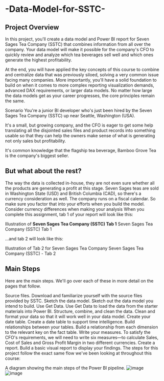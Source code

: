 # -Data-Model-for-SSTC-


## Project Overview
In this project, you'll create a data model and Power BI report for Seven Sages Tea Company (SSTC) that combines information from all over the company. Your data model will make it possible for the company's CFO to quickly review and analyze which tea beverages sell well and which ones generate the highest profitability.

At the end, you will have applied the key concepts of this course to combine and centralize data that was previously siloed, solving a very common issue facing many companies. More importantly, you'll have a solid foundation to build on when it comes to more complex reporting visualization demands, advanced DAX requirements, or larger data models. No matter how large the data models get as your career progresses, the core principles remain the same.

Scenario
You're a junior BI developer who's just been hired by the Seven Sages Tea Company (SSTC) up near Seattle, Washington (USA).

It's a small, but growing company, and the CFO is eager to get some help translating all the disjointed sales files and product records into something usable so that they can help the owners make sense of what is generating not only sales but profitability.

It's common knowledge that the flagship tea beverage, Bamboo Grove Tea is the company's biggest seller.

## But what about the rest?

The way the data is collected in-house, they are not even sure whether all the products are generating a profit at this stage.
Seven Sages teas are sold in Washington State (USD) and British Columbia (CAD), so there's a currency consideration as well.
The company runs on a fiscal calendar. So make sure you factor that into your efforts when you build the model.
Consider currency differences when making your analysis
When you complete this assignment, tab 1 of your report will look like this:

Illustration of **Seven Sages Tea Company (SSTC) Tab 1**
Seven Sages Tea Company (SSTC) Tab 1

…and tab 2 will look like this:

Illustration of Tab 2 for Seven Sages Tea Company
Seven Sages Tea Company (SSTC) - Tab 2

## Main Steps
Here are the main steps. We'll go over each of these in more detail on the pages that follow.

Source files. Download and familiarize yourself with the source files provided by SSTC.
Sketch the data model. Sketch out the data model you intend to build.
Use Get Data. Use Get Data to load the data from the starter materials into Power BI.
Structure, combine, and clean the data. Clean and format your data so that it will work well in your data model.
Create your date table. Create a date table to support time intelligence.
Build relationships between your tables. Build a relationship from each dimension to the relevant key on the fact table.
Write your measures. To satisfy the CFO's requirements, we will need to write six measures—to calculate Sales, Cost of Sales and Gross Profit Margin in two different currencies.
Create a report. Build a basic visual report to display your findings.
The steps for this project follow the exact same flow we've been looking at throughout this course:

A diagram showing the main steps of the Power BI pipeline.
![image](https://github.com/maselim/-Data-Model-for-SSTC-/assets/52356062/146c597c-acdd-4223-b4a5-49815239beeb)
![image](https://github.com/maselim/-Data-Model-for-SSTC-/assets/52356062/fe7daa06-5c8c-4fb4-bd7a-c5b95a37d4d9)



